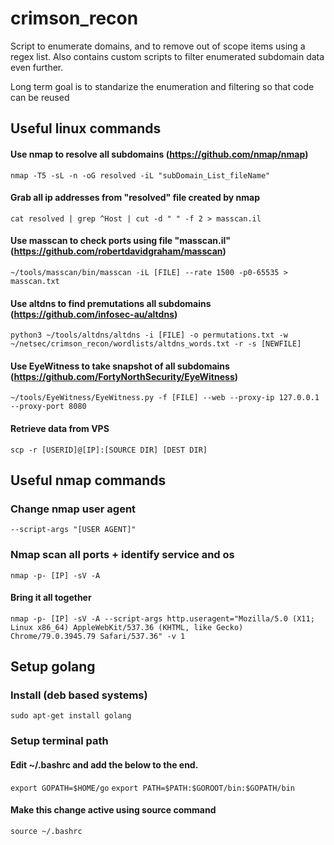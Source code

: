 # crimson_recon

Script to enumerate domains, and to remove out of scope items using a regex list. Also contains custom scripts to filter enumerated subdomain data even further.

Long term goal is to standarize the enumeration and filtering so that code can be reused

## Useful linux commands

#### Use nmap to resolve all subdomains (https://github.com/nmap/nmap)
``nmap -T5 -sL -n -oG resolved -iL "subDomain_List_fileName"``

#### Grab all ip addresses from "resolved" file created by nmap

``cat resolved | grep ^Host | cut -d " " -f 2 > masscan.il``

#### Use masscan to check ports using file "masscan.il" (https://github.com/robertdavidgraham/masscan)

``~/tools/masscan/bin/masscan -iL [FILE] --rate 1500 -p0-65535 > masscan.txt ``

#### Use altdns to find premutations all subdomains (https://github.com/infosec-au/altdns)

``python3 ~/tools/altdns/altdns -i [FILE] -o permutations.txt -w ~/netsec/crimson_recon/wordlists/altdns_words.txt -r -s [NEWFILE]``

#### Use EyeWitness to take snapshot of all subdomains (https://github.com/FortyNorthSecurity/EyeWitness)

``~/tools/EyeWitness/EyeWitness.py -f [FILE] --web --proxy-ip 127.0.0.1 --proxy-port 8080``

#### Retrieve data from VPS

``scp -r [USERID]@[IP]:[SOURCE DIR] [DEST DIR]``

## Useful nmap commands

### Change nmap user agent

``--script-args "[USER AGENT]"``

### Nmap scan all ports + identify service and os

``nmap -p- [IP] -sV -A``

#### Bring it all together

``nmap -p- [IP] -sV -A --script-args http.useragent="Mozilla/5.0 (X11; Linux x86_64) AppleWebKit/537.36 (KHTML, like Gecko) Chrome/79.0.3945.79 Safari/537.36" -v 1``

## Setup golang

### Install (deb based systems)

``sudo apt-get install golang``

### Setup terminal path
#### Edit ~/.bashrc and add the below to the end.
``export GOPATH=$HOME/go``
``export PATH=$PATH:$GOROOT/bin:$GOPATH/bin``
#### Make this change active using source command
``source ~/.bashrc``

